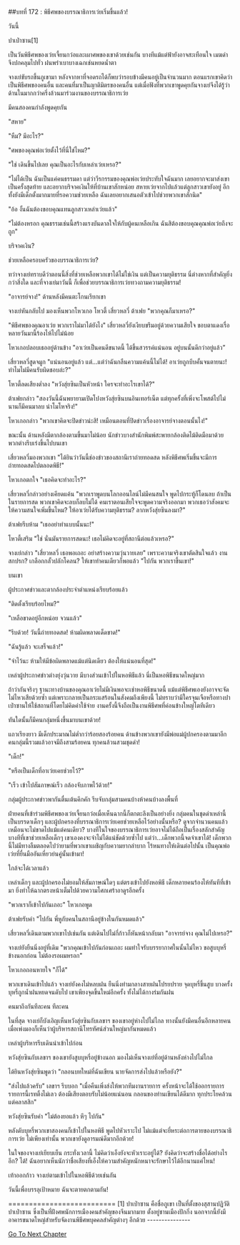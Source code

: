 ##บทที่ 172 : พิธีศพของบรรณาธิการเว่ยเริ่มขึ้นแล้ว!

วันนี้

ปาเป่าซาน[1]

เป็นวันพิธีศพของเว่ยเจี้ยนกว๋อและเผาศพของเขาด้วยเช่นกัน บางทีแม้แต่ฟ้ายังอาจสะเทือนใจ เมฆดำจึงปกคลุมไปทั่ว ฝนพรำเบาบางเฉกเช่นหยดน้ำตา

จางเย่ขับรถขึ้นภูเขามา หลังจากหาที่จอดรถได้ก็พบว่ารอบข้างมีคนอยู่เป็นจำนวนมาก ตอนแรกเขาคิดว่าเป็นพิธีศพของคนอื่น และคนที่มาเป็นญาติมิตรของคนอื่น แต่เมื่อฟังที่พวกเขาพูดคุยกันจางเย่จึงได้รู้ว่าด้านในมากกว่าครึ่งล้วนมาร่วมงานของบรรณาธิการเว่ย

มีคนสองคนกำลังพูดคุยกัน

"สหาย"

"หืม? มีอะไร?"

"ศพของคุณพ่อเว่ยตั้งไว้ที่นี่ใช่ไหม?"

"ใช่ เดินขึ้นไปเลย คุณเป็นอะไรกับเหล่าเว่ยเหรอ?"

"ไม่ได้เป็น ฉันเป็นแค่คนธรรมดา แต่ว่าวีรกรรมของคุณพ่อเว่ยประทับใจฉันมาก เลยอยากจะมาส่งเขาเป็นครั้งสุดท้าย และอยากบริจาคเงินให้ที่บ้านเขาสักหน่อย สหายเว่ยจากไปแล้วแต่ลูกสาวเขายังอยู่ อีกทั้งยังมีเด็กตั้งมากมายที่รอความช่วยเหลือ ฉันเลยอยากเสนอตัวเข้าไปช่วยพวกเขาสักนิด"

"อ้อ งั้นฉันต้องขอบคุณแทนลูกสาวเหล่าเว่ยแล้ว"

"ไม่ต้องหรอก คุณธรรมเช่นนี้สร้างแรงบันดาลใจให้กับผู้คนเหลือเกิน ฉันสิต้องขอบคุณคุณพ่อเว่ยถึงจะถูก"

บริจาคเงิน?

ช่วยเหลือครอบครัวของบรรณาธิการเว่ย?

ทว่าจางเย่ทราบดีว่าตอนนี้สิ่งที่ช่วยเหลือพวกเขาได้ไม่ใช่เงิน แต่เป็นความยุติธรรม นี่ต่างหากที่สำคัญยิ่งกว่าสิ่งใด และที่จางเย่มาวันนี้ ก็เพื่อช่วยบรรณาธิการเว่ยทวงถามความยุติธรรม!

"อาจารย์จาง!" ด้านหลังมีคนตะโกนเรียกเขา

จางเย่หันกลับไป มองเห็นพวกโหวเกอ โหวตี้ เสี่ยวหลวี่ ต้าเฟย "พวกคุณก็มาเหรอ?"

"พิธีศพของคุณอาเว่ย พวกเราไม่มาได้ยังไง" เสี่ยวหลวี่ยังเงียบขรึมอยู่ด้วยความเสียใจ ขอบตาแดงเรื่อ หลายวันมานี้ร้องไห้ไปไม่น้อย

โหวเกอปลอบเธออยู่ด้านข้าง "อาเว่ยเป็นคนดีขนาดนี้ ได้ขึ้นสวรรค์แน่นอน อยู่บนนั้นดีกว่าอยู่แล้ว”

เสี่ยวหลวี่สูดจมูก "แน่นอนอยู่แล้ว แต่...แต่ว่าฉันกลืนความแค้นนี้ไม่ได้! อาเว่ยถูกบีบคั้นจนตายนะ! ทำไมไม่มีคนรับผิดชอบล่ะ?"

โหวตี้ลดเสียงต่ำลง "หวังสุ่ยซินเป็นหัวหน้า ใครจะทำอะไรเขาได้?"

ต้าเฟยกล่าว "สองวันนี้ฉันพยายามเปิดโปงหวังสุ่ยซินบนอินเทอร์เน็ต แต่ทุกครั้งที่เพิ่งจะโพสต์ไปไม่นานก็มีคนมาลบ น่าโมโหจริง!"

โหวเกอกล่าว "พวกเขาคิดจะปิดข่าวน่ะสิ! เหมือนตอนที่ปิดข่าวเรื่องอาจารย์จางตอนนั้นไง!"

ขณะนั้น ด้านหลังมีตากล้องตามขึ้นมาไม่น้อย นักข่าวบางสำนักพิมพ์สะพายกล้องติดไม้ติดมือมาด้วย พวกต่างรีบเร่งขึ้นไปบนเขา

เสี่ยวหลวี่มองพวกเขา "ได้ยินว่าวันนี้ช่องข่าวของสถานีเราถ่ายทอดสด หลังพิธีศพเริ่มขึ้นจะมีการถ่ายทอดสดไปตลอดพิธี!"

โหวเกอตกใจ "เธอคิดจะทำอะไร?"

เสี่ยวหลวี่กล่าวอย่างเคียดแค้น "พวกเราพูดบนโลกออนไลน์ไม่มีคนสนใจ พูดไปกระทู้ก็โดนลบ ถ้าเป็นในรายการสด พวกเขาคิดจะลบก็ลบไม่ได้ คนเราตอนเสียใจจะพูดความจริงออกมา พวกเธอว่าสังคมจะให้ความสนใจเพิ่มขึ้นไหม? ให้อาเว่ยได้รับความยุติธรรม? ลากหวังสุ่ยซินลงมา?"

ต้าเฟยรีบห้าม "เธออย่าทำแบบนั้นนะ!"

โหวตี้เสริม "ใช่ นั่นมันรายการสดนะ! เธอไม่คิดจะอยู่ที่สถานีต่อแล้วเหรอ?"

จางเย่กล่าว "เสี่ยวหลวี่ เธอพอเถอะ อย่าสร้างความวุ่นวายเลย" เพราะความจริงเขาตัดสินใจแล้ว งานสกปรก? เกลือกกลั้วปลักโคลน? ให้เขาทำคนเดียวก็พอแล้ว "ไปกัน พวกเราขึ้นเขา!"

บนเขา

ผู้ประกาศข่าวและตากล้องประจำตำแหน่งเรียบร้อยแล้ว

"ติดตั้งเรียบร้อยไหม?"

"เหลือขาดอยู่อีกหน่อย จวนแล้ว"

"รีบด้วย! วันนี้ถ่ายทอดสด! ห้ามผิดพลาดเด็ดขาด!"

"ฉันรู้แล้ว จะเสร็จแล้ว!"

"จำไว้นะ ห้ามให้มีข้อผิดพลาดแม้แต่นิดเดียว ต้องให้แน่นอนที่สุด!"

เหล่าผู้ประกาศข่าวต่างยุ่งวุ่นวาย มีบางส่วนเข้าไปในหอพิธีแล้ว นี่เป็นหอพิธีขนาดใหญ่มาก

ถ้าว่ากันจริงๆ ฐานะทางบ้านของคุณอาเว่ยไม่มีเงินพอจะเช่าหอพิธีขนาดนี้ แม้แต่พิธีศพเองยังอาจจะจัดไม่ไหวเสียด้วยซ้ำ แต่เพราะกลายเป็นกระแสร้อนในสังคมถึงเพียงนี้ ไม่ทราบว่ามีใครจุนเจือหรือทางปาเป่าซานให้ใช้สถานที่โดยไม่คิดค่าใช้จ่าย งานครั้งนี้จึงถือเป็นงานพิธีศพที่ค่อนข้างใหญ่โตทีเดียว

ทันใดนั้นก็มีคนกลุ่มหนึ่งขึ้นมาบนเขาด้วย!

แถวเรียงยาว มีเด็กประมาณไม่ต่ำกว่าร้อยสองร้อยคน ด้านข้างพวกเขายังมีพ่อแม่ผู้ปกครองตามมาอีก คนกลุ่มนี้รวมแล้วอาจมีถึงสามร้อยคน ทุกคนล้วนสวมชุดดำ!

"เด็ก!"

"หรือเป็นเด็กที่อาเว่ยเคยช่วยไว้?"

"เร็ว เข้าไปสัมภาษณ์เร็ว กล้องจับภาพไว้ด้วย!"

กลุ่มผู้ประกาศข่าวพากันตื่นเต้นคึกคัก รีบจับกลุ่มสามคนบ้างห้าคนบ้างลงพื้นที่

ฝ่ายคนที่เข้าร่วมพิธีศพของเว่ยเจี้ยนกว๋อเมื่อเห็นฉากนี้ก็ตกตะลึงเป็นอย่างยิ่ง กลุ่มคนในชุดดำเหล่านี้เป็นบรรดาเด็กๆ และผู้ปกครองที่บรรณาธิการเว่ยเคยช่วยเหลือไว้อย่างนั้นหรือ? ดูจากจำนวนคนแล้ว เหมือนจะไม่ขาดไปแม้แต่คนเดียว? บางทีในใจของบรรณาธิการเว่ยอาจไม่ได้ถือเป็นเรื่องสลักสำคัญ บางทีที่เขาช่วยเหลือเด็กๆ เขาเองคงจะจำไม่ได้แน่ชัดด้วยซ้ำไป แต่ว่า...เด็กพวกนี้จดจำเขาได้! เด็กพวกนี้ไม่มีทางลืมตลอดไปว่ายามที่พวกเขาเผชิญกับความยากลำบาก ไร้หนทางให้เดินต่อไปนั้น เป็นคุณพ่อเว่ยที่ยื่นมืออันเหี่ยวย่นคู่นั้นเข้ามา!

ใกล้จะได้เวลาแล้ว

เหล่าเด็กๆ และผู้ปกครองไม่ยอมให้สัมภาษณ์ใดๆ แต่ตรงเข้าไปยังหอพิธี เด็กหลายคนร้องไห้ทันทีที่เข้ามา ยิ่งทำให้ฉากตรงหน้าเต็มไปด้วยความโศกเศร้าอาดูรอีกครั้ง

"พวกเราก็เข้าไปกันเถอะ" โหวเกอพูด

ต้าเฟยรับคำ "ไปกัน พี่หูกับคนในสถานีอยู่ข้างในกันหมดแล้ว"

เสี่ยวหลวี่เดินตามพวกเขาไปเช่นกัน แต่เดินไปไม่กี่ก้าวก็หันหน้ากลับมา "อาจารย์จาง คุณไม่ไปเหรอ?"

จางเย่ยังยืนนิ่งอยู่ที่เดิม "พวกคุณเข้าไปกันก่อนเถอะ ผมทำใจรับบรรยากาศในนั้นไม่ไหว ขอสูบบุหรี่ข้างนอกก่อน ไม่ต้องรอผมหรอก"

โหวเกอถอนหายใจ "ก็ได้"

พวกเขาเดินเข้าไปแล้ว จางเย่ยังคงไม่หลบฝน ยืนนิ่งท่ามกลางสายฝนโปรยปราย จุดบุหรี่ขึ้นสูบ บางครั้งบุหรี่ถูกน้ำฝนหยดจนดับไป เขาเพียงจุดขึ้นใหม่อีกครั้ง ทั้งไม่ได้กางร่มกันฝน

คนมาถึงกันทีละคน ทีละคน

ในที่สุด จางเย่ก็บังเอิญเห็นหวังสุ่ยซินกับเลขาฯ ของเขาอยู่ห่างไปไม่ไกล ทางนั้นยังมีคนอื่นอีกหลายคน เมื่อเพ่งมองก็เห็นว่าผู้บริหารสถานีโทรทัศน์ส่วนใหญ่มากันหมดแล้ว

เหล่าผู้บริหารรีบเดินนำเข้าไปก่อน

หวังสุ่ยซินกับเลขาฯ ของเขายังสูบบุหรี่อยู่ข้างนอก มองไม่เห็นจางเย่ที่อยู่ด้านหลังห่างไปไม่ไกล

ได้ยินหวังสุ่ยซินพูดว่า "กลอนบทใหม่ที่ฉันเขียน นายจัดการส่งไปแล้วหรือยัง?"

"ส่งไปแล้วครับ" เลขาฯ รีบบอก "เมื่อคืนเพิ่งส่งให้พวกทีมงานรายการ ครั้งหน้าจะได้ใช้ออกรายการ รายการนี้เรทติ้งไม่เลว ต้องมีเสียงตอบรับไม่น้อยแน่นอน กลอนของท่านเขียนได้ดีมาก ทุกประโยคล้วนแต่คลาสสิก"

หวังสุ่ยซินรับคำ "ไม่ต้องยอแล้ว หึๆ ไปกัน"

หลังดับบุหรี่พวกเขาสองคนก็เข้าไปในหอพิธี พูดไปหัวเราะไป ไม่แม้แต่จะยี่หระต่อการตายของบรรณาธิการเว่ย ไม่เพียงเท่านั้น พวกเขายังดูอารมณ์ดีมากอีกด้วย!

ในใจของจางเย่เยียบเย็น กระทั่งเวลานี้ ไม่คิดว่าเอ็งยังจะหัวเราะอยู่ได้? ยังคิดว่าจะสร้างชื่อได้อย่างไรอีก? ได้! ฉันอยากเห็นนักว่าชื่อเสียงที่เอ็งให้ความสำคัญหนักหนาจะรักษาไว้ได้อีกนานแค่ไหน!

เท้าออกก้าว จางเย่ตามเข้าไปในหอพิธีด้วยเช่นกัน

วันนี้เพื่อบรรลุเป้าหมาย ฉันจะตายตกตามกัน!

==========================
[1] ปาเป่าซาน คือชื่อภูเขา เป็นที่ตั้งของสุสานปฏิวัติปาเป่าซาน ซึ่งเป็นที่ฝังศพนักการเมืองคนสำคัญของจีนมากมาย ตั้งอยู่ชานเมืองปักกิ่ง นอกจากนี้ยังมีอาคารขนาดใหญ่สำหรับจัดงานพิธีศพบุคคลสำคัญต่างๆ อีกด้วย
*-*-*-*-*-*-*-*-*-*-*-*-*-*-*-*


[Go To Next Chapter]( ./75.md)